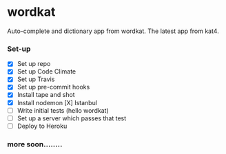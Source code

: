 # wordkat
Auto-complete and dictionary app from wordkat. The latest app from kat4.

### Set-up

- [X] Set up repo
- [X] Set up Code Climate
- [X] Set up Travis
- [X] Set up pre-commit hooks
- [X] Install tape and shot
- [X] Install nodemon
[X] Istanbul
- [ ] Write initial tests (hello wordkat)
- [ ] Set up a server which passes that test
- [ ] Deploy to Heroku

### more soon........
